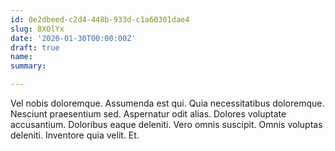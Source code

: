 ```yaml
---
id: 0e2dbeed-c2d4-448b-933d-c1a60301dae4
slug: 8XOlYx
date: '2020-01-30T00:00:00Z'
draft: true
name: 
summary: 

---
```


Vel nobis doloremque. Assumenda est qui. Quia necessitatibus doloremque. Nesciunt praesentium sed. Aspernatur odit alias. Dolores voluptate accusantium. Doloribus eaque deleniti. Vero omnis suscipit. Omnis voluptas deleniti. Inventore quia velit. Et.
